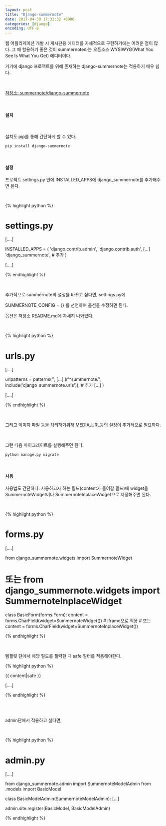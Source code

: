 ```yaml
---
layout: post
title: "Django-summernote"
date: 2017-04-30 17:31:32 +0900
categories: [django]
encoding: UTF-8
---
```


웹 어플리케이션 개발 시 게시판용 에디터를 자체적으로 구현하기에는 어려운 점이 많다.
그 때 할용하기 좋은 것이 summernote라는 오픈소스 WYSIWYG(What You See Is What You Get)
에디터이다. 

거기에 django 프로젝트를 위해 존재하는 django-summernote는 적용하기 매우 쉽다. 

<br/>

[저장소: summernote/django-summernote](https://github.com/summernote/django-summernote)


<br/>

#### 설치 

<br/>

설치도 pip를 통해 간단하게 할 수 있다.


```shell
pip install django-summernote
```

<br/>

#### 설정

프로젝트 settings.py 안에 INSTALLED_APPS에 django_summernote를 추가해주면 된다.

<br/>

{% highlight python %}

# settings.py

[....]


INSTALLED_APPS = (
    'django.contrib.admin',
    'django.contrib.auth',
    [...]
    'django_summernote', # 추가
)


[....]

{% endhighlight %}

<br/>

추가적으로 summernote의 설정을 바꾸고 싶다면, settings.py에 

SUMMERNOTE_CONFIG = {} 를 선언하여 옵션을 수정하면 된다. 

옵션은 저장소 README.md에 자세히 나와있다.


<br/>

{% highlight python %}

# urls.py

[....]

urlpatterns = patterns('',
    [...]
    (r'^summernote/', include('django_summernote.urls')), # 추가
    [...]
)


[....]

{% endhighlight %}

<br/>

그리고 이미지 파일 등을 처리하기위해 MEDIA_URL등의 설정이 추가적으로 필요하다. 


<br/>

그런 다음 마이그레이트를 실행해주면 된다.

```shell
python manage.py migrate
```

<br/>

#### 사용

사용법도 간단하다. 사용하고자 하는 필드(content가 들어갈 필드)에 widget을 SummernoteWidget이나 
SummernoteInplaceWidget으로 지정해주면 된다. 

<br/>

{% highlight python %}

# forms.py

[....]

from django_summernote.widgets import SummernoteWidget
# 또는 from django_summernote.widgets import SummernoteInplaceWidget

class BasicForm(forms.Form):
    content = forms.CharField(widget=SummernoteWidget()) # iframe으로 적용
    # 또는 content = forms.CharField(widget=SummernoteInplaceWidget()) 

{% endhighlight %}

<br/>

템플릿 단에서 해당 필드를 풀력한 때 safe 필터를 적용해야한다.

{% highlight python %}


{{ content|safe }}

[....]

{% endhighlight %}


<br/>
<br/>

admin단에서 적용하고 싶다면, 

<br/>

{% highlight python %}

# admin.py

[....]

from django_summernote.admin import SummernoteModelAdmin
from .models import BasicModel

class BasicModelAdmin(SummernoteModelAdmin):
    [...]


admin.site.register(BasicModel, BasicModelAdmin)

{% endhighlight %}


<br/>
<br/>

